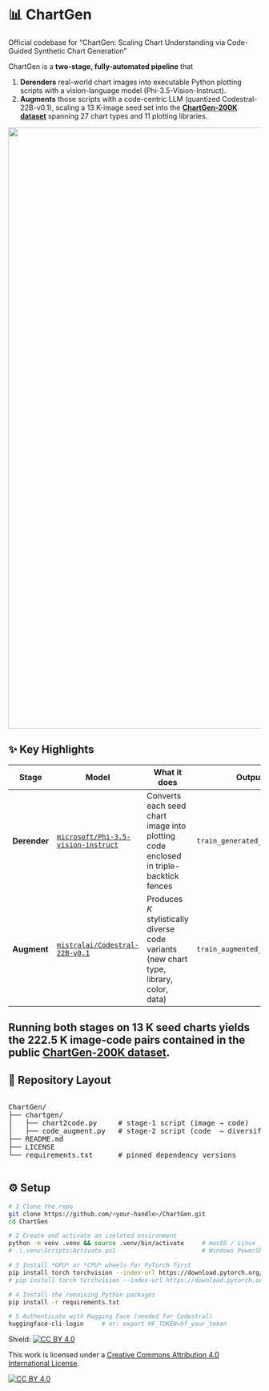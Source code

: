 # 📊 ChartGen  
Official codebase for “ChartGen: Scaling Chart Understanding via Code-Guided Synthetic Chart Generation”

ChartGen is a **two-stage, fully-automated pipeline** that  

1. **Derenders** real-world chart images into executable Python plotting scripts with a vision-language model (Phi-3.5-Vision-Instruct).  
2. **Augments** those scripts with a code-centric LLM (quantized Codestral-22B-v0.1), scaling a 13 K-image seed set into the **[ChartGen-200K dataset](https://huggingface.co/datasets/SD122025/ChartGen-200K)** spanning 27 chart types and 11 plotting libraries.  

<p align="center">
  <img src="assets/chartgen_pipeline.jpg" width="1200" alt="ChartGen pipeline">
</p>

## ✨  Key Highlights
| Stage | Model | What it does | Output |
|-------|-------|--------------|--------|
| **Derender** | [`microsoft/Phi-3.5-vision-instruct`](https://huggingface.co/microsoft/phi-3.5-vision-instruct) | Converts each seed chart image into plotting code enclosed in triple-backtick fences | `train_generated_codes/*.md` |
| **Augment** | [`mistralai/Codestral-22B-v0.1`](https://huggingface.co/mistralai/Codestral-22B-v0.1) | Produces *K* stylistically diverse code variants (new chart type, library, color, data) | `train_augmented_codes/*.md` |

Running both stages on 13 K seed charts yields the **222.5 K image-code pairs** contained in the public **[ChartGen-200K dataset](https://huggingface.co/datasets/SD122025/ChartGen-200K)**. 
---

## 📂  Repository Layout
<pre>

ChartGen/
├── chartgen/            
│   ├── chart2code.py     # stage-1 script (image → code)
│   ├── code_augment.py   # stage-2 script (code  → diversified code)
├── README.md
├── LICENSE
└── requirements.txt      # pinned dependency versions

</pre>

## ⚙️ Setup
```bash
# 1 Clone the repo
git clone https://github.com/<your-handle>/ChartGen.git
cd ChartGen

# 2 Create and activate an isolated environment
python -m venv .venv && source .venv/bin/activate     # macOS / Linux
# .\.venv\Scripts\Activate.ps1                        # Windows PowerShell

# 3 Install *GPU* or *CPU* wheels for PyTorch first
pip install torch torchvision --index-url https://download.pytorch.org/whl/cu118   # CUDA 11.8
# pip install torch torchvision --index-url https://download.pytorch.org/whl/cpu   # CPU-only

# 4 Install the remaining Python packages
pip install -r requirements.txt

# 5 Authenticate with Hugging Face (needed for Codestral)
huggingface-cli login     # or: export HF_TOKEN=hf_your_token
```


Shield: [![CC BY 4.0][cc-by-shield]][cc-by]

This work is licensed under a
[Creative Commons Attribution 4.0 International License][cc-by].

[![CC BY 4.0][cc-by-image]][cc-by]

[cc-by]: http://creativecommons.org/licenses/by/4.0/
[cc-by-image]: https://i.creativecommons.org/l/by/4.0/88x31.png
[cc-by-shield]: https://img.shields.io/badge/License-CC%20BY%204.0-lightgrey.svg
